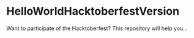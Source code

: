 # HelloWorldHacktoberfestVersion
Want to participate of the Hacktoberfest? This repository will help you...
